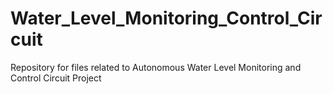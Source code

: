 # Water_Level_Monitoring_Control_Circuit
Repository for files related to Autonomous Water Level Monitoring and Control Circuit Project
